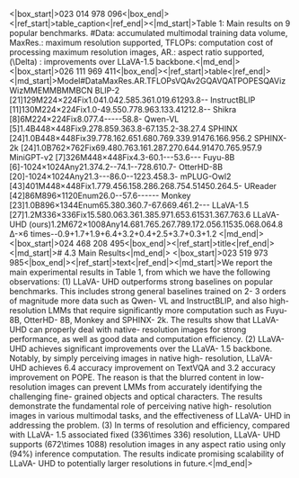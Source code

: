 <|box_start|>023 014 978 096<|box_end|><|ref_start|>table_caption<|ref_end|><|md_start|>Table 1: Main results on 9 popular benchmarks. #Data: accumulated multimodal training data volume, MaxRes.: maximum resolution supported, TFLOPs: computation cost of processing maximum resolution images, AR.: aspect ratio supported, \(\Delta\) : improvements over LLaVA-1.5 backbone.<|md_end|>
<|box_start|>026 111 969 411<|box_end|><|ref_start|>table<|ref_end|><|md_start|><fcel>Model<fcel>#Data<fcel>MaxRes.<fcel>AR.<fcel>TFLOPs<fcel>VQAv2<fcel>GQA<fcel>VQAT<fcel>POPE<fcel>SQA<fcel>VizWiz<fcel>MME<fcel>MMB<fcel>MMBCN<nl>
<fcel>BLIP-2 [21]<fcel>129M<fcel>224×224<fcel>Fix<fcel>1.0<fcel>41.0<fcel>42.5<fcel>85.3<fcel>61.0<fcel>19.6<fcel>1293.8<fcel>-<fcel>-<nl>
<fcel>InstructBLIP [11]<fcel>130M<fcel>224×224<fcel>Fix<fcel>1.0<fcel>-<fcel>49.5<fcel>50.7<fcel>78.9<fcel>63.1<fcel>33.4<fcel>1212.8<fcel>-<fcel>-<nl>
<fcel>Shikra [8]<fcel>6M<fcel>224×224<fcel>Fix<fcel>8.0<fcel>77.4<fcel>-<fcel>-<fcel>-<fcel>-<fcel>-<fcel>58.8<fcel>-<nl>
<fcel>Qwen-VL [5]<fcel>1.4B<fcel>448×448<fcel>Fix<fcel>9.2<fcel>78.8<fcel>59.3<fcel>63.8<fcel>-<fcel>67.1<fcel>35.2<fcel>-<fcel>38.2<fcel>7.4<nl>
<fcel>SPHINX [24]<fcel>1.0B<fcel>448×448<fcel>Fix<fcel>39.7<fcel>78.1<fcel>62.6<fcel>51.6<fcel>80.7<fcel>69.3<fcel>39.9<fcel>1476.1<fcel>66.9<fcel>56.2<nl>
<fcel>SPHINX-2k [24]<fcel>1.0B<fcel>762×762<fcel>Fix<fcel>69.4<fcel>80.7<fcel>63.1<fcel>61.2<fcel>87.2<fcel>70.6<fcel>44.9<fcel>1470.7<fcel>65.9<fcel>57.9<nl>
<fcel>MiniGPT-v2 [7]<fcel>326M<fcel>448×448<fcel>Fix<fcel>4.3<fcel>-<fcel>60.1<fcel>-<fcel>-<fcel>-<fcel>53.6<fcel>-<fcel>-<fcel>-<nl>
<fcel>Fuyu-8B [6]<fcel>-<fcel>1024×1024<fcel>Any<fcel>21.3<fcel>74.2<fcel>-<fcel>-<fcel>74.1<fcel>-<fcel>-<fcel>728.6<fcel>10.7<fcel>-<nl>
<fcel>OtterHD-8B [20]<fcel>-<fcel>1024×1024<fcel>Any<fcel>21.3<fcel>-<fcel>-<fcel>-<fcel>86.0<fcel>-<fcel>-<fcel>1223.4<fcel>58.3<fcel>-<nl>
<fcel>mPLUG-Owl2 [43]<fcel>401M<fcel>448×448<fcel>Fix<fcel>1.7<fcel>79.4<fcel>56.1<fcel>58.2<fcel>86.2<fcel>68.7<fcel>54.5<fcel>1450.2<fcel>64.5<fcel>-<nl>
<fcel>UReader [42]<fcel>86M<fcel>896×1120<fcel>Enum<fcel>26.0<fcel>-<fcel>-<fcel>57.6<fcel>-<fcel>-<fcel>-<fcel>-<fcel>-<fcel>-<nl>
<fcel>Monkey [23]<fcel>1.0B<fcel>896×1344<fcel>Enum<fcel>65.3<fcel>80.3<fcel>60.7<fcel>-<fcel>67.6<fcel>69.4<fcel>61.2<fcel>-<fcel>-<fcel>-<nl>
<fcel>LLaVA-1.5 [27]<fcel>1.2M<fcel>336×336<fcel>Fix<fcel>15.5<fcel>80.0<fcel>63.3<fcel>61.3<fcel>85.9<fcel>71.6<fcel>53.6<fcel>1531.3<fcel>67.7<fcel>63.6<nl>
<fcel>LLaVA-UHD (ours)<fcel>1.2M<fcel>672×1008<fcel>Any<fcel>14.6<fcel>81.7<fcel>65.2<fcel>67.7<fcel>89.1<fcel>72.0<fcel>56.1<fcel>1535.0<fcel>68.0<fcel>64.8<nl>
<fcel>Δ<fcel>-<fcel>×6 times<fcel>-<fcel>-0.9<fcel>+1.7<fcel>+1.9<fcel>+6.4<fcel>+3.2<fcel>+0.4<fcel>+2.5<fcel>+3.7<fcel>+0.3<fcel>+1.2<nl>
<|md_end|>
<|box_start|>024 468 208 495<|box_end|><|ref_start|>title<|ref_end|><|md_start|># 4.3 Main Results<|md_end|>
<|box_start|>023 519 973 985<|box_end|><|ref_start|>text<|ref_end|><|md_start|>We report the main experimental results in Table 1, from which we have the following observations: (1) LLaVA- UHD outperforms strong baselines on popular benchmarks. This includes strong general baselines trained on 2- 3 orders of magnitude more data such as Qwen- VL and InstructBLIP, and also high- resolution LMMs that require significantly more computation such as Fuyu- 8B, OtterHD- 8B, Monkey and SPHINX- 2k. The results show that LLaVA- UHD can properly deal with native- resolution images for strong performance, as well as good data and computation efficiency. (2) LLaVA- UHD achieves significant improvements over the LLaVA- 1.5 backbone. Notably, by simply perceiving images in native high- resolution, LLaVA- UHD achieves 6.4 accuracy improvement on TextVQA and 3.2 accuracy improvement on POPE. The reason is that the blurred content in low- resolution images can prevent LMMs from accurately identifying the challenging fine- grained objects and optical characters. The results demonstrate the fundamental role of perceiving native high- resolution images in various multimodal tasks, and the effectiveness of LLaVA- UHD in addressing the problem. (3) In terms of resolution and efficiency, compared with LLaVA- 1.5 associated fixed \(336\times 336\) resolution, LLaVA- UHD supports \(672\times 1088\) resolution images in any aspect ratio using only \(94\%\) inference computation. The results indicate promising scalability of LLaVA- UHD to potentially larger resolutions in future.<|md_end|>